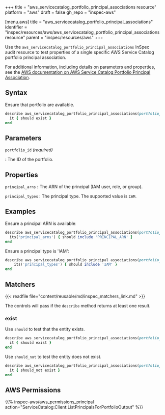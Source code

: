 +++
title = "aws_servicecatalog_portfolio_principal_associations resource"
platform = "aws"
draft = false
gh_repo = "inspec-aws"

[menu.aws]
title = "aws_servicecatalog_portfolio_principal_associations"
identifier = "inspec/resources/aws/aws_servicecatalog_portfolio_principal_associations resource"
parent = "inspec/resources/aws"
+++

Use the `aws_servicecatalog_portfolio_principal_associations` InSpec audit resource to test properties of a single specific AWS Service Catalog portfolio principal association.

For additional information, including details on parameters and properties, see the [AWS documentation on AWS Service Catalog Portfolio Principal Association](https://docs.aws.amazon.com/AWSCloudFormation/latest/UserGuide/aws-resource-servicecatalog-portfolioprincipalassociation.html).

## Syntax

Ensure that portfolio are available.

```ruby
describe aws_servicecatalog_portfolio_principal_associations(portfolio_id: 'PORTFOLIO_ID') do
  it { should exist }
end
```

## Parameters

`portfolio_id` _(required)_

: The ID of the portfolio.

## Properties

`principal_arns`
: The ARN of the principal (IAM user, role, or group).

`principal_types`
: The principal type. The supported value is `IAM`.

## Examples

Ensure a principal ARN is available:

```ruby
describe aws_servicecatalog_portfolio_principal_associations(portfolio_id: 'PORTFOLIO_ID') do
  its('principal_arns') { should include 'PRINCIPAL_ARN' }
end
```

Ensure a principal type is 'IAM':

```ruby
describe aws_servicecatalog_portfolio_principal_associations(portfolio_id: 'PORTFOLIO_ID') do
    its('principal_types') { should include 'IAM' }
end
```

## Matchers

{{< readfile file="content/reusable/md/inspec_matchers_link.md" >}}

The controls will pass if the `describe` method returns at least one result.

### exist

Use `should` to test that the entity exists.

```ruby
describe aws_servicecatalog_portfolio_principal_associations(portfolio_id: 'PORTFOLIO_ID') do
  it { should exist }
end
```

Use `should_not` to test the entity does not exist.

```ruby
describe aws_servicecatalog_portfolio_principal_associations(portfolio_id: 'PORTFOLIO_ID') do
  it { should_not exist }
end
```

## AWS Permissions

{{% inspec-aws/aws_permissions_principal action="ServiceCatalog:Client:ListPrincipalsForPortfolioOutput" %}}
